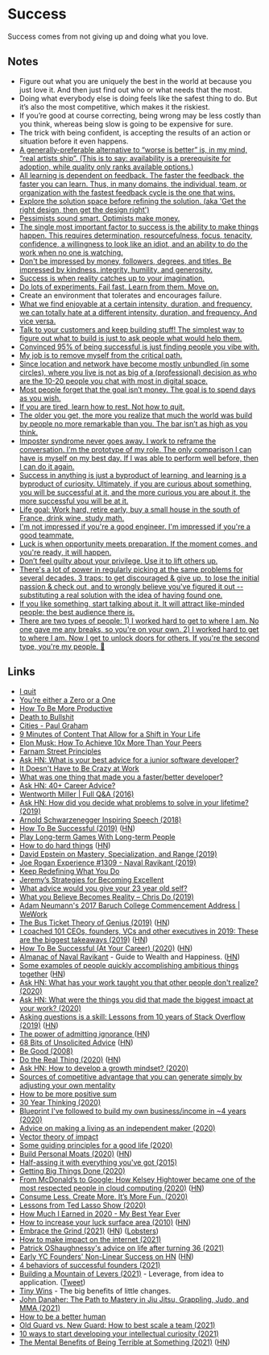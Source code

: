 # Success

Success comes from not giving up and doing what you love.

## Notes

- Figure out what you are uniquely the best in the world at because you just love it. And then just find out who or what needs that the most.
- Doing what everybody else is doing feels like the safest thing to do. But it’s also the most competitive, which makes it the riskiest.
- If you’re good at course correcting, being wrong may be less costly than you think, whereas being slow is going to be expensive for sure.
- The trick with being confident, is accepting the results of an action or situation before it even happens.
- [A generally-preferable alternative to “worse is better” is, in my mind, “real artists ship”. (This is to say: availability is a prerequisite for adoption, while quality only ranks available options.)](https://lobste.rs/s/qcglg2/worse_is_worse_2003)
- [All learning is dependent on feedback. The faster the feedback, the faster you can learn. Thus, in many domains, the individual, team, or organization with the fastest feedback cycle is the one that wins.](https://twitter.com/JamesClear/status/1084862272734937095)
- [Explore the solution space before refining the solution. (aka 'Get the right design, then get the design right')](https://twitter.com/destraynor/status/1087398748479733760)
- [Pessimists sound smart. Optimists make money.](https://twitter.com/patrickc/status/1263482890668503041)
- [The single most important factor to success is the ability to make things happen. This requires determination, resourcefulness, focus, tenacity, confidence, a willingness to look like an idiot, and an ability to do the work when no one is watching.](https://twitter.com/ShaneAParrish/status/1322967152434008064)
- [Don't be impressed by money, followers, degrees, and titles. Be impressed by kindness, integrity, humility, and generosity.](https://twitter.com/ProfFeynman/status/1330178700424458243)
- [Success is when reality catches up to your imagination.](https://twitter.com/katgleason/status/1353843174398156801)
- [Do lots of experiments. Fail fast. Learn from them. Move on.](https://twitter.com/vijaypande/status/1366566096476676096)
- Create an environment that tolerates and encourages failure.
- [What we find enjoyable at a certain intensity, duration, and frequency, we can totally hate at a different intensity, duration, and frequency. And vice versa.](https://twitter.com/dvassallo/status/1371714990642581510)
- [Talk to your customers and keep building stuff! The simplest way to figure out what to build is just to ask people what would help them.](https://twitter.com/stephzhan/status/1372251683879751683)
- [Convinced 95% of being successful is just finding people you vibe with.](https://twitter.com/lisawehden/status/1372037806734807040)
- [My job is to remove myself from the critical path.](https://twitter.com/rakyll/status/1374082005453840386)
- [Since location and network have become mostly unbundled (in some circles), where you live is not as big of a (professional) decision as who are the 10-20 people you chat with most in digital space.](https://twitter.com/eriktorenberg/status/1378420045349486592)
- [Most people forget that the goal isn’t money. The goal is to spend days as you wish.](https://twitter.com/rsms/status/1379455124620279812)
- [If you are tired, learn how to rest. Not how to quit.](https://twitter.com/paulocoelho/status/1379168086943752192)
- [The older you get, the more you realize that much the world was build by people no more remarkable than you. The bar isn’t as high as you think.](https://twitter.com/mkobach/status/1379237073194991623)
- [Imposter syndrome never goes away. I work to reframe the conversation. I'm the prototype of my role. The only comparison I can have is myself on my best day. If I was able to perform well before, then I can do it again.](https://twitter.com/bryanl/status/1379791377245016067)
- [Success in anything is just a byproduct of learning, and learning is a byproduct of curiosity. Ultimately, if you are curious about something, you will be successful at it, and the more curious you are about it, the more successful you will be at it.](https://twitter.com/jmikolay/status/1364341154020474888)
- [Life goal: Work hard, retire early, buy a small house in the south of France, drink wine, study math.](https://twitter.com/suzatweet/status/1381866563201028099)
- [I'm not impressed if you're a good engineer. I'm impressed if you're a good teammate.](https://twitter.com/RandallKanna/status/1387202807103574016)
- [Luck is when opportunity meets preparation. If the moment comes, and you're ready, it will happen.](https://www.reddit.com/r/datingoverthirty/comments/n2lwsh/how_much_of_dating_is_well_just_luck/)
- [Don’t feel guilty about your privilege. Use it to lift others up.](https://twitter.com/marcusjcarey/status/1388631703544025095)
- [There's a lot of power in regularly picking at the same problems for several decades. 3 traps: to get discouraged & give up, to lose the initial passion & check out, and to wrongly believe you've figured it out -- substituting a real solution with the idea of having found one.](https://twitter.com/fchollet/status/1390003550374162447)
- [If you like something, start talking about it. It will attract like-minded people: the best audience there is.](https://twitter.com/arvidkahl/status/1391146884891353089)
- [There are two types of people: 1) I worked hard to get to where I am. No one gave me any breaks, so you're on your own. 2) I worked hard to get to where I am. Now I get to unlock doors for others. If you're the second type, you're my people. 💙](https://twitter.com/amandanat/status/1394791445349892096)

## Links

- [I quit](http://dariusforoux.com/i-quit/)
- [You’re either a Zero or a One](https://medium.com/@kitze/youre-either-a-zero-or-a-one-601e01128a3)
- [How To Be More Productive](https://www.youtube.com/watch?v=qP1AmDRhoas)
- [Death to Bullshit](http://deathtobullshit.com/)
- [Cities - Paul Graham](http://www.paulgraham.com/cities.html)
- [9 Minutes of Content That Allow for a Shift in Your Life](https://www.youtube.com/watch?v=CWUsnUgWzHg)
- [Elon Musk: How To Achieve 10x More Than Your Peers](https://www.youtube.com/watch?v=liJbB_0eCTo)
- [Farnam Street Principles](https://fs.blog/principles/)
- [Ask HN: What is your best advice for a junior software developer?](https://news.ycombinator.com/item?id=18128477)
- [It Doesn't Have to Be Crazy at Work](https://basecamp.com/books/calm)
- [What was one thing that made you a faster/better developer?](https://lobste.rs/s/evjmpy/what_was_one_thing_made_you_faster_better)
- [Ask HN: 40+ Career Advice?](https://news.ycombinator.com/item?id=18208076)
- [Wentworth Miller | Full Q&A (2016)](https://www.youtube.com/watch?v=TfWqONqTao4)
- [Ask HN: How did you decide what problems to solve in your lifetime? (2019)](https://news.ycombinator.com/item?id=18837334)
- [Arnold Schwarzenegger Inspiring Speech (2018)](https://www.youtube.com/watch?v=mNDA-o9yJNw)
- [How To Be Successful (2019)](http://blog.samaltman.com/how-to-be-successful) ([HN](https://news.ycombinator.com/item?id=18992914))
- [Play Long-term Games With Long-term People](https://startupboy.com/2019/03/19/long-term/)
- [How to do hard things](https://www.drmaciver.com/2019/05/how-to-do-hard-things/) ([HN](https://news.ycombinator.com/item?id=19955830))
- [David Epstein on Mastery, Specialization, and Range (2019)](https://overcast.fm/+JCRwsi4)
- [Joe Rogan Experience #1309 - Naval Ravikant (2019)](https://www.youtube.com/watch?v=3qHkcs3kG44)
- [Keep Redefining What You Do](https://nav.al/redefining)
- [Jeremy’s Strategies for Becoming Excellent](http://www.calnewport.com/blog/2011/12/23/flow-is-the-opiate-of-the-medicore-advice-on-getting-better-from-an-accomplished-piano-player/)
- [What advice would you give your 23 year old self?](https://twitter.com/TaelurAlexis/status/1159637380716027904)
- [What you Believe Becomes Reality – Chris Do (2019)](https://www.youtube.com/watch?v=f7T1Zs28Deo)
- [Adam Neumann's 2017 Baruch College Commencement Address | WeWork](https://www.youtube.com/watch?v=wX5tREnC-FE)
- [The Bus Ticket Theory of Genius (2019)](http://paulgraham.com/genius.html) ([HN](https://news.ycombinator.com/item?id=21613357))
- [I coached 101 CEOs, founders, VCs and other executives in 2019: These are the biggest takeaways (2019)](https://leowid.com/2019-2) ([HN](https://news.ycombinator.com/item?id=21882441))
- [How To Be Successful (At Your Career) (2020)](https://twitter.com/sama/status/1214274038933020672) ([HN](https://news.ycombinator.com/item?id=21974718))
- [Almanac of Naval Ravikant](https://www.navalmanack.com/) - Guide to Wealth and Happiness. ([HN](https://news.ycombinator.com/item?id=24611721))
- [Some examples of people quickly accomplishing ambitious things together](https://patrickcollison.com/fast) ([HN](https://news.ycombinator.com/item?id=21848860))
- [Ask HN: What has your work taught you that other people don't realize? (2020)](https://news.ycombinator.com/item?id=22018946)
- [Ask HN: What were the things you did that made the biggest impact at your work? (2020)](https://news.ycombinator.com/item?id=22210361)
- [Asking questions is a skill: Lessons from 10 years of Stack Overflow (2019)](https://blog.mattbierner.com/10-years-stack-overflow-learnings/) ([HN](https://news.ycombinator.com/item?id=21785584))
- [The power of admitting ignorance ](https://bastian.rieck.me/blog/posts/2020/power_of_admitting_ignorance/) ([HN](https://news.ycombinator.com/item?id=23041281))
- [68 Bits of Unsolicited Advice](https://kk.org/thetechnium/68-bits-of-unsolicited-advice/) ([HN](https://news.ycombinator.com/item?id=23015182))
- [Be Good (2008)](http://paulgraham.com/good.html)
- [Do the Real Thing (2020)](https://www.scotthyoung.com/blog/2020/05/04/do-the-real-thing/) ([HN](https://news.ycombinator.com/item?id=23582631))
- [Ask HN: How to develop a growth mindset? (2020)](https://news.ycombinator.com/item?id=23605790)
- [Sources of competitive advantage that you can generate simply by adjusting your own mentality](https://twitter.com/patio11/status/1275600252121133057)
- [How to be more positive sum](https://twitter.com/eriktorenberg/status/1105556875611795456)
- [30 Year Thinking (2020)](https://www.nateliason.com/blog/30-years)
- [Blueprint I've followed to build my own business/income in ~4 years (2020)](https://twitter.com/jdnoc/status/1291773397010087938)
- [Advice on making a living as an independent maker (2020)](https://twitter.com/adamwathan/status/1296447318074568704)
- [Vector theory of impact](https://twitter.com/sama/status/1297912739206242306)
- [Some guiding principles for a good life (2020)](https://twitter.com/Kpaxs/status/1300016373482106882)
- [Build Personal Moats (2020)](https://eriktorenberg.substack.com/p/build-personal-moats) ([HN](https://news.ycombinator.com/item?id=24538443))
- [Half-assing it with everything you've got (2015)](http://mindingourway.com/half-assing-it-with-everything-youve-got/)
- [Getting Big Things Done (2020)](http://brooker.co.za/blog/2020/10/19/big-changes.html)
- [From McDonald’s to Google: How Kelsey Hightower became one of the most respected people in cloud computing (2020)](https://www.protocol.com/kelsey-hightower-google-cloud) ([HN](https://news.ycombinator.com/item?id=24942908))
- [Consume Less. Create More. It’s More Fun. (2020)](https://telegra.ph/Consume-Less-Create-More-Its-More-Fun-12-04)
- [Lessons from Ted Lasso Show (2020)](https://twitter.com/Bosefina/status/1340753804808040448)
- [How Much I Earned in 2020 - My Best Year Ever](https://www.youtube.com/watch?v=VTTp5A-rSdc)
- [How to increase your luck surface area (2010)](https://www.codusoperandi.com/posts/increasing-your-luck-surface-area) ([HN](https://news.ycombinator.com/item?id=25968751))
- [Embrace the Grind (2021)](https://jacobian.org/2021/apr/7/embrace-the-grind/) ([HN](https://news.ycombinator.com/item?id=26747305)) ([Lobsters](https://lobste.rs/s/vs5nxu/embrace_grind))
- [How to make impact on the internet (2021)](https://twitter.com/gregisenberg/status/1381588219477815296)
- [Patrick OShaughnessy's advice on life after turning 36 (2021)](https://twitter.com/patrick_oshag/status/1382781568343797767)
- [Early YC Founders' Non-Linear Success on HN](https://twitter.com/stephsmithio/status/1384245328245714957) ([HN](https://news.ycombinator.com/item?id=26868333))
- [4 behaviors of successful founders (2021)](https://twitter.com/Julian/status/1386785605145739266)
- [Building a Mountain of Levers (2021)](https://www.ejorgenson.com/leverage) - Leverage, from idea to application. ([Tweet](https://twitter.com/EricJorgenson/status/1361444421892526081))
- [Tiny Wins](https://joelcalifa.com/blog/tiny-wins/) - The big benefits of little changes.
- [John Danaher: The Path to Mastery in Jiu Jitsu, Grappling, Judo, and MMA (2021)](https://overcast.fm/+eZyAvIA8g)
- [How to be a better human](https://twitter.com/schlaf/status/1392898563693289477)
- [Old Guard vs. New Guard: How to best scale a team (2021)](https://twitter.com/johncutlefish/status/1392943820728246274)
- [10 ways to start developing your intellectual curiosity (2021)](https://twitter.com/SahilBloom/status/1393558623771451393)
- [The Mental Benefits of Being Terrible at Something (2021)](https://www.outsideonline.com/2423015/80-20-rule-beginner-mastery-benefits) ([HN](https://news.ycombinator.com/item?id=27204406))

